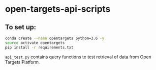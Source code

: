 # open-targets-api-scripts

## To set up:

```bash
conda create --name opentargets python=3.6 -y
source activate opentargets
pip install -r requirements.txt
```


`api_test.py` contains query functions to test retrieval of data from Open Targets Platform.
